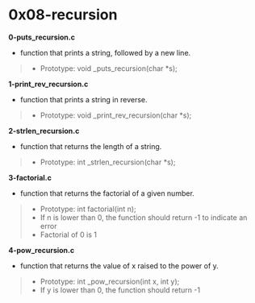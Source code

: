 # 0x08-recursion

**0-puts_recursion.c**
* function that prints a string, followed by a new line.

> * Prototype: void _puts_recursion(char *s);

**1-print_rev_recursion.c**
* function that prints a string in reverse.

> * Prototype: void _print_rev_recursion(char *s);

**2-strlen_recursion.c**
* function that returns the length of a string.

> * Prototype: int _strlen_recursion(char *s);

**3-factorial.c**
* function that returns the factorial of a given number.

> * Prototype: int factorial(int n);
> * If n is lower than 0, the function should return -1 to indicate an error
> * Factorial of 0 is 1

**4-pow_recursion.c**
* function that returns the value of x raised to the power of y.

> * Prototype: int _pow_recursion(int x, int y);
> * If y is lower than 0, the function should return -1
